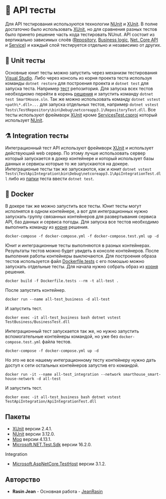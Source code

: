 # 🧪 API тесты
Для API тестирования используются технологии [NUnit](https://github.com/nunit) и [XUnit](https://github.com/xunit/xunit). В полне достаточно было использовать [XUnit](https://github.com/xunit/xunit), но для сравнения разных тестов было принето решение часть кода тестировать NUnut.
API состоит из вертикально зависимых слоёв ([Repository](https://github.com/JeanRasin/SmartHouse/tree/master/SmartHouse.Infrastructure.Data), [Business logic](https://github.com/JeanRasin/SmartHouse/tree/master/SmartHouse.Business.Data), [Net. Core API](https://github.com/JeanRasin/SmartHouse/tree/master/API/SmartHouseAPI) и [Service](https://github.com/JeanRasin/SmartHouse/tree/master/SmartHouse.Service.Weather.OpenWeatherService)) и каждый слой тестируется отдельно и независимо от других.

## 🧪 Unit тесты
Основные юнит тесты можно запустить через механизм тестирования [Visual Studio](https://visualstudio.github.com/). Либо через консоль из корня проекта теста используя команды 
`dotnet restore` для построения проекта и `dotnet test` для запуска теста. Например [тест](TestRepository) репозитория. Для запуска всех тестов необходиомо перейти в корень [решения](https://github.com/JeanRasin/SmartHouse) и запустить команду `dotnet test SmartHouse.sln`. Так же можно использовать команду `dotnet vstest <path\*.dll>...` для запуска отдельных тестов, например `dotnet vstest Tests\TestRepository\bin\Debug\netcoreapp3.1\RepositoryTest.dll`.
Все тесты используют фреймворк [XUnit](https://github.com/xunit/xunit) кроме [ServicesTest.csproj](https://github.com/JeanRasin/SmartHouse/blob/master/Tests/TestServices/ServicesTest.csproj) который использует [NUnit](https://github.com/nunit).

## ⚗️ Integration тесты
Интеграционный тест API используют фреймворк [XUnit](https://github.com/xunit/xunit) и использует действуюший web сервер. По этому лучше использовать сервер который запускается в докер контейнере и который использует базы данных и сервисы которые то же запускаются на докере. Интеграционые тесты так же запускаются, как и юнит `dotnet vstest Tests\TestApiIntegration\bin\Debug\netcoreapp3.1\ApiIntegrationTest.dll` либо из [папки](https://github.com/JeanRasin/SmartHouse/tree/master/Tests/TestApiIntegration) теста ввести `dotnet test`. 

## 🐳 Docker
В докере так же можно запустить все тесты. Юнит тесты могут исполнятся в одном контейнере, а вот для интеграционных нужно запускать группу связанных контейнеров для развертывания сервиса API, баз данных и сервиса погоды. Для запуска все тестов необходимо выполнить команду из [корня](https://github.com/JeanRasin/SmartHouse) решения.
```docker-compose
docker-compose -f docker-compose.yml -f docker-compose.test.yml up -d
```
Юнит и интеграционные тесты выполняются в разных контейнерах. Результаты тестов можно будет увидеть в консоле контейнеров. После выполения работы контейнеры выключаются.
Для построения образа тестов используется файл [Dockerfile.tests](https://github.com/JeanRasin/SmartHouse/blob/master/Dockerfile.tests) с его помошью можно запускать отдельные тесты.
Для начала нужно собрать образ из [корня](https://github.com/JeanRasin/SmartHouse) решения.
```docker
docker build -f Dockerfile.tests --rm -t all-test .
```
После запустить контейнер.
```docker
docker run --name all-test_business -d all-test
```
И запустить тест.
```docker
docker exec -it all-test_business bash dotnet vstest TestBusiness/BusinessTest.dll
```
Интеграционный тест запускается так же, но нужно запустить вспомогательные контейнеры командой, но уже без `docker-compose.test.yml` файла тестов.
```docker-compose
docker-compose -f docker-compose.yml up -d
```
Но это не все нашему интеграционному тесту контейнеру нужно дать доступ к сети остальных контейнеров запустив его командой.
```docker
docker run -it --name all-test_integration --network smarthouse_smart-house-network -d all-test
```
 И запустить тест.
```docker
docker exec -it all-test_business bash dotnet vstest TestApiIntegration/ApiIntegrationTest.dll
```
## Пакеты
* [XUnit](https://github.com/xunit/xunit) версии 2.4.1.
* [NUnit](https://github.com/nunit) версии 3.12.0.
* [Moq](https://github.com/nunit) версии 4.13.1.
* [Microsoft.NET.Test.Sdk](https://github.com/microsoft/vstest/) версии 16.2.0.

Integration
* [Microsoft.AspNetCore.TestHost](https://github.com/aspnet/Hosting/tree/master/src/Microsoft.AspNetCore.TestHost) версии 3.1.2.

## Авторство
 * **Rasin Jean** - Основная работа - [JeanRasin](https://github.com/JeanRasin)
